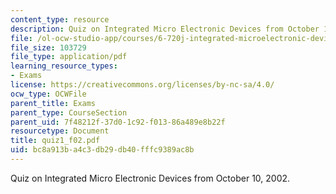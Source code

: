 ```yaml
---
content_type: resource
description: Quiz on Integrated Micro Electronic Devices from October 10, 2002.
file: /ol-ocw-studio-app/courses/6-720j-integrated-microelectronic-devices-spring-2007/bc8a913ba4c3db29db40fffc9389ac8b_quiz1_f02.pdf
file_size: 103729
file_type: application/pdf
learning_resource_types:
- Exams
license: https://creativecommons.org/licenses/by-nc-sa/4.0/
ocw_type: OCWFile
parent_title: Exams
parent_type: CourseSection
parent_uid: 7f48212f-37d0-1c92-f013-86a489e8b22f
resourcetype: Document
title: quiz1_f02.pdf
uid: bc8a913b-a4c3-db29-db40-fffc9389ac8b
---
```

Quiz on Integrated Micro Electronic Devices from October 10, 2002.